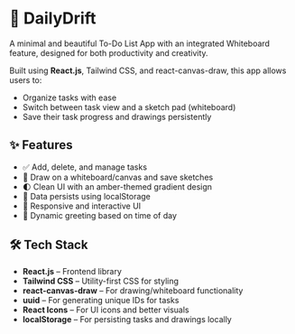 # 📝 DailyDrift

A minimal and beautiful To-Do List App with an integrated Whiteboard feature, designed for both productivity and creativity.

Built using **React.js**, Tailwind CSS, and react-canvas-draw, this app allows users to:
- Organize tasks with ease
- Switch between task view and a sketch pad (whiteboard)
- Save their task progress and drawings persistently

## ✨ Features

- ✅ Add, delete, and manage tasks
- 🎨 Draw on a whiteboard/canvas and save sketches
- 🌓 Clean UI with an amber-themed gradient design
- 📁 Data persists using localStorage
- 📱 Responsive and interactive UI
- 🌅 Dynamic greeting based on time of day

## 🛠️ Tech Stack

- **React.js** – Frontend library
- **Tailwind CSS** – Utility-first CSS for styling
- **react-canvas-draw** – For drawing/whiteboard functionality
- **uuid** – For generating unique IDs for tasks
- **React Icons** – For UI icons and better visuals
- **localStorage** – For persisting tasks and drawings locally
